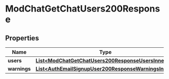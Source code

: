 

# ModChatGetChatUsers200Response


## Properties

| Name | Type | Description | Notes |
|------------ | ------------- | ------------- | -------------|
|**users** | [**List&lt;ModChatGetChatUsers200ResponseUsersInner&gt;**](ModChatGetChatUsers200ResponseUsersInner.md) |  |  |
|**warnings** | [**List&lt;AuthEmailSignupUser200ResponseWarningsInner&gt;**](AuthEmailSignupUser200ResponseWarningsInner.md) |  |  [optional] |



